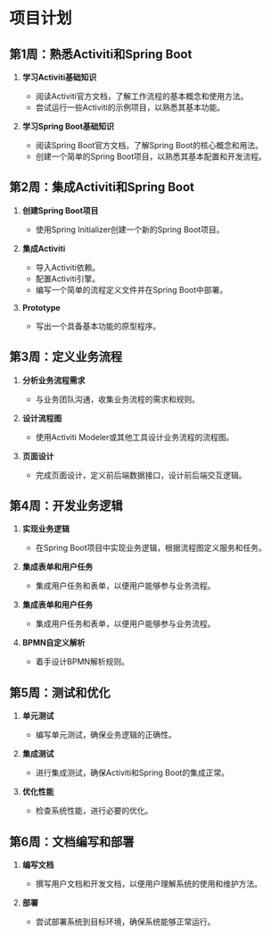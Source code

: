 # 项目计划
## 第1周：熟悉Activiti和Spring Boot

1. **学习Activiti基础知识**
   - 阅读Activiti官方文档，了解工作流程的基本概念和使用方法。
   - 尝试运行一些Activiti的示例项目，以熟悉其基本功能。

2. **学习Spring Boot基础知识**
   - 阅读Spring Boot官方文档，了解Spring Boot的核心概念和用法。
   - 创建一个简单的Spring Boot项目，以熟悉其基本配置和开发流程。

## 第2周：集成Activiti和Spring Boot

1. **创建Spring Boot项目**
   - 使用Spring Initializer创建一个新的Spring Boot项目。

2. **集成Activiti**
   - 导入Activiti依赖。
   - 配置Activiti引擎。
   - 编写一个简单的流程定义文件并在Spring Boot中部署。

3. **Prototype**
   - 写出一个具备基本功能的原型程序。

## 第3周：定义业务流程

1. **分析业务流程需求**
   - 与业务团队沟通，收集业务流程的需求和规则。

2. **设计流程图**
   - 使用Activiti Modeler或其他工具设计业务流程的流程图。

3. **页面设计**
   - 完成页面设计，定义前后端数据接口，设计前后端交互逻辑。

## 第4周：开发业务逻辑

1. **实现业务逻辑**
   - 在Spring Boot项目中实现业务逻辑，根据流程图定义服务和任务。

2. **集成表单和用户任务**
   - 集成用户任务和表单，以便用户能够参与业务流程。

3. **集成表单和用户任务**
   - 集成用户任务和表单，以便用户能够参与业务流程。

4. **BPMN自定义解析**
   - 着手设计BPMN解析规则。

## 第5周：测试和优化

1. **单元测试**
   - 编写单元测试，确保业务逻辑的正确性。

2. **集成测试**
   - 进行集成测试，确保Activiti和Spring Boot的集成正常。

3. **优化性能**
   - 检查系统性能，进行必要的优化。

## 第6周：文档编写和部署

1. **编写文档**
   - 撰写用户文档和开发文档，以便用户理解系统的使用和维护方法。

2. **部署**
   - 尝试部署系统到目标环境，确保系统能够正常运行。
